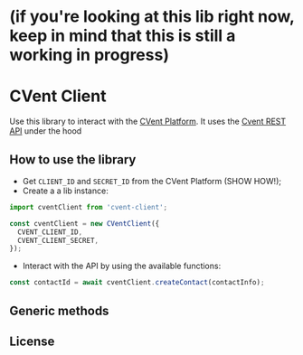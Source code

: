 # (if you're looking at this lib right now, keep in mind that this is still a working in progress)
# CVent Client
Use this library to interact with the [CVent Platform](https://www.cvent.com/). It uses the  [Cvent REST API](https://developer-portal.cvent.com/documentation) under the hood 
## How to use the library
<!-- TODO: Improve this section  -->
- Get `CLIENT_ID` and `SECRET_ID` from the CVent Platform (SHOW HOW!);
- Create a a lib instance:
```js
import cventClient from 'cvent-client';

const cventClient = new CVentClient({
  CVENT_CLIENT_ID,
  CVENT_CLIENT_SECRET,
});
```


- Interact with the API by using the available functions:
```js
const contactId = await cventClient.createContact(contactInfo);
```

## Generic methods
<!-- TODO: explain what are the most specific x more generic methods -->

## License

